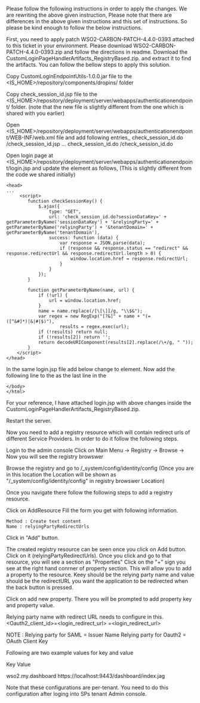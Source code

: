 Please follow the following instructions in order to apply the changes. We are rewriting the above given instruction, Please note that there are differences in the above given instructions and this set of instructions. So please be kind enough to follow the below instructions. 


First, you need to apply patch WSO2-CARBON-PATCH-4.4.0-0393 attached to this ticket in your environment. Please download WSO2-CARBON-PATCH-4.4.0-0393.zip and follow the directions in readme.
Download the CustomLoginPageHandlerArtifacts_RegistryBased.zip. and extract it to find the artifacts. You can follow the bellow steps to apply this solution.

Copy CustomLoginEndpointUtils-1.0.0.jar file to the <IS_HOME>/repository/components/dropins/ folder

Copy check_session_id.jsp file to the <IS_HOME>/repository/deployment/server/webapps/authenticationendpoint/ folder. (note that the new file is slightly different from the one which is shared with you earlier)

Open <IS_HOME>/repository/deployment/server/webapps/authenticationendpoint/WEB-INF/web.xml file and add following entries,,
    <servlet>
        <servlet-name>check_session_id.do</servlet-name>
        <jsp-file>/check_session_id.jsp</jsp-file>
    </servlet>
    ...
    <servlet-mapping>
        <servlet-name>check_session_id.do</servlet-name>
        <url-pattern>/check_session_id.do</url-pattern>
    </servlet-mapping>

Open login page at <IS_HOME>/repository/deployment/server/webapps/authenticationendpoint/login.jsp and update the <head> element as follows, (This is slightly different from the code we shared initially)

    <head>
    ...
         <script>
            function checkSessionKey() {
                $.ajax({
                    type: "GET",
                    url: 'check_session_id.do?sessionDataKey=' + getParameterByName('sessionDataKey') + '&relyingParty=' + getParameterByName('relyingParty') + '&tenantDomain=' + getParameterByName('tenantDomain'),
                    success: function (data) {
                        var response = JSON.parse(data);
                        if (response && response.status == "redirect" && response.redirectUrl && response.redirectUrl.length > 0) {
                            window.location.href = response.redirectUrl;
                        }
                    }
                });
            }

            function getParameterByName(name, url) {
                if (!url) {
                    url = window.location.href;
                }
                name = name.replace(/[\[\]]/g, "\\$&");
                var regex = new RegExp("[?&]" + name + "(=([^&#]*)|&|#|$)"),
                        results = regex.exec(url);
                if (!results) return null;
                if (!results[2]) return '';
                return decodeURIComponent(results[2].replace(/\+/g, " "));
            }
        </script>
    </head>


In the same login.jsp file add below change to <body> element.
    <body onload="checkSessionKey()">
Now add the following line to the as the last line in the <script> element in same login.jsp.
       ...
        window.onunload = function(){};
    </script>

    </body>
    </html>


For your reference, I have attached login.jsp with above changes inside the CustomLoginPageHandlerArtifacts_RegistryBased.zip.

Restart the server.


Now you need to add a registry resource which will contain redirect urls of different Service Providers. In order to do it follow the following steps.


Login to the admin console 
Click on Main Menu -> Registry -> Browse ->
Now you will see the registry browswer

Browse the registry and go to /_system/config/identity/config  (Once you are in this location the Location will be shown as  "/_system/config/identity/config" in registry browswer Location)

Once you navigate there follow the following steps to add a registry resource.

Click on AddResource 
Fill the form you get with following information. 

	Method : Create text content
	Name : relyingPartyRedirectUrls
Click in "Add" button.



The created registry resource can be seen once you click on Add button. Click on it (relyingPartyRedirectUrls). Once you click and go to that resource, you will see a section as "Properties" Click on the "+" sign you see at the right hand conrner of property section. This will allow you to add a property to the resource. Keey should be the relying party name and value should be the redirectURL you want the application to be redirected when the back button is pressed.


Click on add new property. There you will be prompted to add property key and property value. 

Relying party name with redirect URL needs to configure in this.
<Oauth2_client_id>=<login_redirect_url>
<Issuer Name>=<login_redirect_url>

  NOTE :
         Relying party for SAML = Issuer Name
         Relying party for Oauth2 = OAuth Client Key
	

Following are two example values for key and value 

Key                               Value 

wso2.my.dashboard		  https://localhost:9443/dashboard/index.jag


Note that these configurations are per-tenant. You need to do this configuration after loging into SPs tenant Admin console. 


